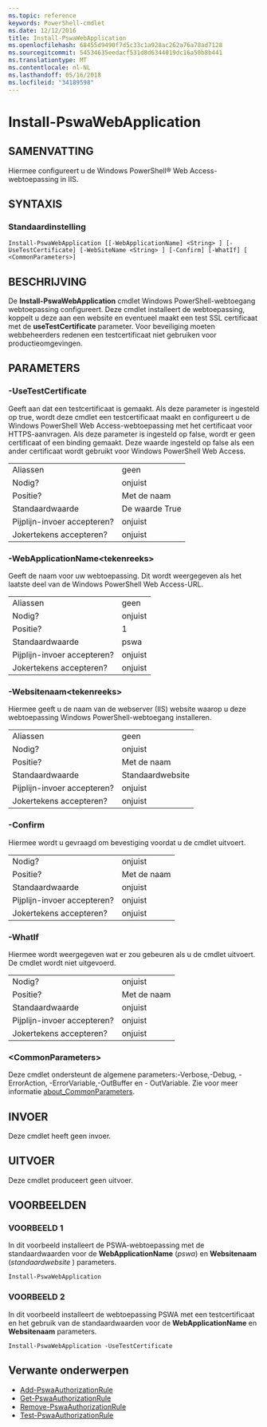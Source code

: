 ```yaml
---
ms.topic: reference
keywords: PowerShell-cmdlet
ms.date: 12/12/2016
title: Install-PswaWebApplication
ms.openlocfilehash: 68455d9490f7d5c33c1a928ac262a76a78ad7128
ms.sourcegitcommit: 54534635eedacf531d8d6344019dc16a50b8b441
ms.translationtype: MT
ms.contentlocale: nl-NL
ms.lasthandoff: 05/16/2018
ms.locfileid: "34189598"
---
```

# <a name="install-pswawebapplication"></a>Install-PswaWebApplication

## <a name="synopsis"></a>SAMENVATTING

Hiermee configureert u de Windows PowerShell® Web Access-webtoepassing in IIS.

## <a name="syntax"></a>SYNTAXIS

### <a name="default"></a>Standaardinstelling
```
Install-PswaWebApplication [[-WebApplicationName] <String> ] [-UseTestCertificate] [-WebSiteName <String> ] [-Confirm] [-WhatIf] [ <CommonParameters>]
```

## <a name="description"></a>BESCHRIJVING

De **Install-PswaWebApplication** cmdlet Windows PowerShell-webtoegang webtoepassing configureert. Deze cmdlet installeert de webtoepassing, koppelt u deze aan een website en eventueel maakt een test SSL certificaat met de **useTestCertificate** parameter. Voor beveiliging moeten webbeheerders redenen een testcertificaat niet gebruiken voor productieomgevingen.

## <a name="parameters"></a>PARAMETERS

### <a name="-usetestcertificate"></a>-UseTestCertificate

Geeft aan dat een testcertificaat is gemaakt. Als deze parameter is ingesteld op true, wordt deze cmdlet een testcertificaat maakt en configureert u de Windows PowerShell Web Access-webtoepassing met het certificaat voor HTTPS-aanvragen. Als deze parameter is ingesteld op false, wordt er geen certificaat of een binding gemaakt. Deze waarde ingesteld op false als een ander certificaat wordt gebruikt voor Windows PowerShell Web Access.

|||
|-|-|
| Aliassen                              | geen                                 |
| Nodig?                            | onjuist                                |
| Positie?                            | Met de naam                                |
| Standaardwaarde                        | De waarde True                                 |
| Pijplijn-invoer accepteren?               | onjuist                                |
| Jokertekens accepteren?          | onjuist                                |

### <a name="-webapplicationnameltstringgt"></a>-WebApplicationName&lt;tekenreeks&gt;

Geeft de naam voor uw webtoepassing. Dit wordt weergegeven als het laatste deel van de Windows PowerShell Web Access-URL.

|||
|-|-|
| Aliassen                              | geen                                 |
| Nodig?                            | onjuist                                |
| Positie?                            | 1                                    |
| Standaardwaarde                        | pswa                                 |
| Pijplijn-invoer accepteren?               | onjuist                                |
| Jokertekens accepteren?          | onjuist                                |

### <a name="-websitenameltstringgt"></a>-Websitenaam&lt;tekenreeks&gt;

Hiermee geeft u de naam van de webserver (IIS) website waarop u deze webtoepassing Windows PowerShell-webtoegang installeren.

|||
|-|-|
| Aliassen                              | geen                                 |
| Nodig?                            | onjuist                                |
| Positie?                            | Met de naam                                |
| Standaardwaarde                        | Standaardwebsite                     |
| Pijplijn-invoer accepteren?               | onjuist                                |
| Jokertekens accepteren?          | onjuist                                |

### <a name="-confirm"></a>-Confirm

Hiermee wordt u gevraagd om bevestiging voordat u de cmdlet uitvoert.

|||
|-|-|
| Nodig?                            | onjuist                                |
| Positie?                            | Met de naam                                |
| Standaardwaarde                        | onjuist                                |
| Pijplijn-invoer accepteren?               | onjuist                                |
| Jokertekens accepteren?          | onjuist                                |

### <a name="-whatif"></a>-WhatIf

Hiermee wordt weergegeven wat er zou gebeuren als u de cmdlet uitvoert.
De cmdlet wordt niet uitgevoerd.

|||
|-|-|
| Nodig?                            | onjuist                                |
| Positie?                            | Met de naam                                |
| Standaardwaarde                        | onjuist                                |
| Pijplijn-invoer accepteren?               | onjuist                                |
| Jokertekens accepteren?          | onjuist                                |

### <a name="ltcommonparametersgt"></a>&lt;CommonParameters&gt;

Deze cmdlet ondersteunt de algemene parameters:-Verbose,-Debug, - ErrorAction, -ErrorVariable,-OutBuffer en - OutVariable.
Zie voor meer informatie [about_CommonParameters](http://go.microsoft.com/fwlink/p/?LinkID=113216).

## <a name="inputs"></a>INVOER

Deze cmdlet heeft geen invoer.

## <a name="outputs"></a>UITVOER

Deze cmdlet produceert geen uitvoer.

## <a name="examples"></a>VOORBEELDEN

### <a name="example-1"></a>VOORBEELD 1

In dit voorbeeld installeert de PSWA-webtoepassing met de standaardwaarden voor de **WebApplicationName** (*pswa*) en **Websitenaam** (*standaardwebsite* ) parameters.

```
Install-PswaWebApplication
```

### <a name="example-2"></a>VOORBEELD 2

In dit voorbeeld installeert de webtoepassing PSWA met een testcertificaat en het gebruik van de standaardwaarden voor de **WebApplicationName** en **Websitenaam** parameters.

```
Install-PswaWebApplication -UseTestCertificate
```

## <a name="related-topics"></a>Verwante onderwerpen

- [Add-PswaAuthorizationRule](add-pswaauthorizationrule.md)
- [Get-PswaAuthorizationRule](get-pswaauthorizationrule.md)
- [Remove-PswaAuthorizationRule](remove-pswaauthorizationrule.md)
- [Test-PswaAuthorizationRule](test-pswaauthorizationrule.md)